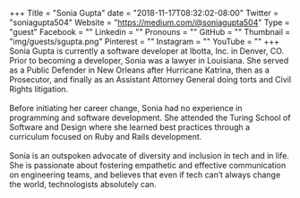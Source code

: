 +++
Title = "Sonia Gupta"
date = "2018-11-17T08:32:02-08:00"
Twitter = "soniagupta504"
Website = "https://medium.com/@soniagupta504"
Type = "guest"
Facebook = ""
Linkedin = ""
Pronouns = ""
GitHub = ""
Thumbnail = "img/guests/sgupta.png"
Pinterest = ""
Instagram = ""
YouTube = ""
+++
Sonia Gupta is currently a software developer at Ibotta, Inc. in Denver, CO. Prior to becoming a developer, Sonia was a lawyer in Louisiana. She served as a Public Defender in New Orleans after Hurricane Katrina, then as a Prosecutor, and finally as an Assistant Attorney General doing torts and Civil Rights litigation.<br><br>Before initiating her career change, Sonia had no experience in programming and software development. She attended the Turing School of Software and Design where she learned best practices through a curriculum focused on Ruby and Rails development.<br><br>Sonia is an outspoken advocate of diversity and inclusion in tech and in life. She is passionate about fostering empathetic and effective communication on engineering teams, and believes that even if tech can’t always change the world, technologists absolutely can.
